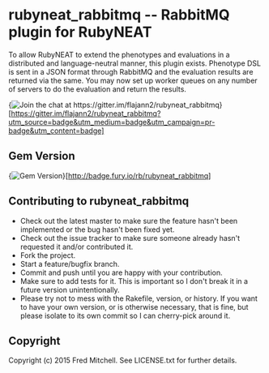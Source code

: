 # rubyneat_rabbitmq -- RabbitMQ plugin for RubyNEAT

To allow RubyNEAT to extend the phenotypes and evaluations in a distributed
and language-neutral manner, this plugin exists. Phenotype DSL is sent in
a JSON format through RabbitMQ and the evaluation results are returned via
the same. You may now set up worker queues on any number of servers to do 
the evaluation and return the results.

{<img src="https://badges.gitter.im/Join%20Chat.svg" alt="Join the chat at https://gitter.im/flajann2/rubyneat_rabbitmq">}[https://gitter.im/flajann2/rubyneat_rabbitmq?utm_source=badge&utm_medium=badge&utm_campaign=pr-badge&utm_content=badge]


## Gem Version
{<img src="https://badge.fury.io/rb/rubyneat_rabbitmq.png" alt="Gem Version" />}[http://badge.fury.io/rb/rubyneat_rabbitmq]

## Contributing to rubyneat_rabbitmq
 
* Check out the latest master to make sure the feature hasn't been implemented or the bug hasn't been fixed yet.
* Check out the issue tracker to make sure someone already hasn't requested it and/or contributed it.
* Fork the project.
* Start a feature/bugfix branch.
* Commit and push until you are happy with your contribution.
* Make sure to add tests for it. This is important so I don't break it in a future version unintentionally.
* Please try not to mess with the Rakefile, version, or history. If you want to have your own version, or is otherwise necessary, that is fine, but please isolate to its own commit so I can cherry-pick around it.

## Copyright

Copyright (c) 2015 Fred Mitchell. See LICENSE.txt for
further details.


